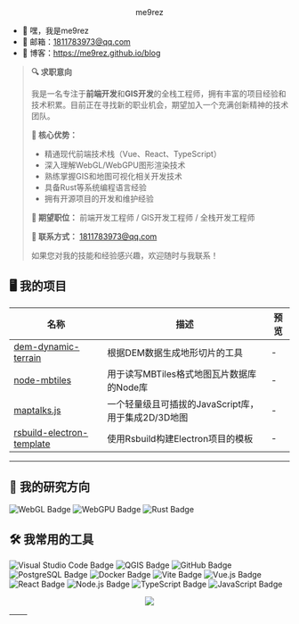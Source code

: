 <div align="center">
me9rez
</div>

- 👋 嘿，我是me9rez
- 📧 邮箱：1811783973@qq.com
- 🎯 博客：https://me9rez.github.io/blog

> **🔍 求职意向**
> 
> 我是一名专注于**前端开发**和**GIS开发**的全栈工程师，拥有丰富的项目经验和技术积累。目前正在寻找新的职业机会，期望加入一个充满创新精神的技术团队。
> 
> **💼 核心优势：**
> - 精通现代前端技术栈（Vue、React、TypeScript）
> - 深入理解WebGL/WebGPU图形渲染技术
> - 熟练掌握GIS和地图可视化相关开发技术
> - 具备Rust等系统编程语言经验
> - 拥有开源项目的开发和维护经验
> 
> **🎯 期望职位：** 前端开发工程师 / GIS开发工程师 / 全栈开发工程师
> 
> **📧 联系方式：** 1811783973@qq.com
> 
> 如果您对我的技能和经验感兴趣，欢迎随时与我联系！

## 🖥️ 我的项目

| 名称 | 描述 | 预览 |
|- | - |- |
| [dem-dynamic-terrain](https://github.com/me9rez/dem-dynamic-terrain) | 根据DEM数据生成地形切片的工具 | - |
| [node-mbtiles](https://github.com/me9rez/node-mbtiles) | 用于读写MBTiles格式地图瓦片数据库的Node库 | - |
| [maptalks.js](https://github.com/maptalks/maptalks.js) | 一个轻量级且可插拔的JavaScript库，用于集成2D/3D地图 | - |
| [rsbuild-electron-template](https://github.com/me9rez/rsbuild-electron-template) | 使用Rsbuild构建Electron项目的模板 | - |

---

## 🐲 我的研究方向

![WebGL Badge](https://img.shields.io/badge/WebGL-fff?logo=WebGL&logoColor=5684a1&style=flat)
![WebGPU Badge](https://img.shields.io/badge/WebGPU-5684a1?logo=WebGPU&logoColor=fff&style=flat)
![Rust Badge](https://img.shields.io/badge/Rust-000?logo=rust&logoColor=fff&style=flat)

## 🛠️ 我常用的工具

![Visual Studio Code Badge](https://img.shields.io/badge/Visual%20Studio%20Code-007ACC?logo=vscodium&logoColor=fff)
![QGIS Badge](https://img.shields.io/badge/QGIS-5684a1?logo=qgis&logoColor=green)
![GitHub Badge](https://img.shields.io/badge/GitHub-181717?logo=github&logoColor=fff)
![PostgreSQL Badge](https://img.shields.io/badge/PostgreSQL-4169E1?logo=postgresql&logoColor=fff)
![Docker Badge](https://img.shields.io/badge/Docker-2496ED?logo=docker&logoColor=fff)
![Vite Badge](https://img.shields.io/badge/Vite-646CFF?logo=vite&logoColor=fff)
![Vue.js Badge](https://img.shields.io/badge/Vue.js-4FC08D?logo=vue.js&logoColor=fff)
![React Badge](https://img.shields.io/badge/React-61DAFB?logo=react&logoColor=fff)
![Node.js Badge](https://img.shields.io/badge/Node.js-339933?logo=node.js&logoColor=fff)
![TypeScript Badge](https://img.shields.io/badge/TypeScript-3178C6?logo=typescript&logoColor=fff)
![JavaScript Badge](https://img.shields.io/badge/JavaScript-F7DF1E?logo=javascript&logoColor=fff)


<p align="center">
<img src="https://skillicons.dev/icons?i=html,css,js,ts,rust,python,vue,react,nodejs,rollupjs,webpack,vite,vitest,tauri,threejs,postgres,wasm,docker,github,pnpm,bun,deno,astro,nuxtjs&perline=6" />
</p>


| <img align="center" src="https://github-readme-stats.vercel.app/api?username=me9rez&show_icons=true&theme=buefy&hide_border=true" alt="" /> | <img align="center" src="https://github-readme-stats.vercel.app/api/top-langs/?username=me9rez&layout=compact&theme=buefy&hide_border=true" alt="" /> |
| --------------------------------------------------------------------------------------------------------------------------------------------- | ------------------------------------------------------------------------------------------------------------------------------------------------------- |
